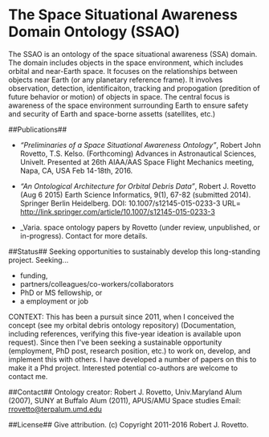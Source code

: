 # The Space Situational Awareness Domain Ontology (SSAO)
The SSAO is an ontology of the space situational awareness (SSA) domain. The domain includes objects in the space environment, which includes orbital and near-Earth space. It focuses on the relationships between objects near Earth (or any planetary reference frame). It involves observation, detection, identificaiton, tracking and propogation (predition of future behavior or motion) of objects in space. The central focus is awareness of the space environment surrounding Earth to ensure safety and security of Earth and space-borne assetts (satellites, etc.) 

##Publications##
* _“Preliminaries of a Space Situational Awareness Ontology”_, Robert John Rovetto, T.S. Kelso. (Forthcoming) Advances in Astronautical Sciences, Univelt. Presented at 26th AIAA/AAS Space Flight Mechanics meeting, Napa, CA, USA Feb 14-18th, 2016.

* _“An Ontological Architecture for Orbital Debris Data”_, Robert J. Rovetto (Aug 6 2015) Earth Science Informatics, 9(1), 67-82 (submitted 2014). Springer Berlin Heidelberg. DOI: 10.1007/s12145-015-0233-3 
URL= http://link.springer.com/article/10.1007/s12145-015-0233-3

* _Varia. space ontology papers by Rovetto (under review, unpublished, or in-progress). Contact for more details.

##Status##
Seeking opportunities to sustainably develop this long-standing project. Seeking...
* funding, 
* partners/colleagues/co-workers/collaborators
* PhD or MS fellowship, or 
* a employment or job

CONTEXT: This has been a pursuit since 2011, when I conceived the concept (see my orbital debris ontology repository) (Documentation, including references, verifying this five-year ideation is available upon request). Since then I've been seeking a sustainable opportunity (employment, PhD post, research position, etc.) to work on, develop, and implement this with others. I have developed a number of papers on this to make it a Phd project. Interested potential co-authors are welcome to contact me.

##Contact##
Ontology creator: Robert J. Rovetto, Univ.Maryland Alum (2007), SUNY at Buffalo Alum (2011), APUS/AMU Space studies
Email: rrovetto@terpalum.umd.edu

##License##
Give attribution. (c) Copyright 2011-2016 Robert J. Rovetto.
